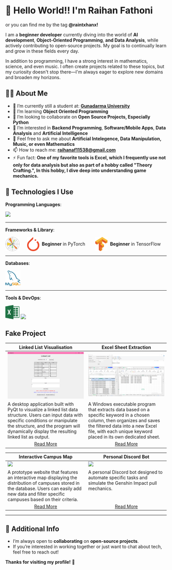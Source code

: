 # 👋 Hello World!! I'm Raihan Fathoni
or you can find me by the tag **@raintxhanx!**

I am a **beginner developer** currently diving into the world of **AI development**, **Object-Oriented Programming**, **and Data Analysis**, while actively contributing to open-source projects. My goal is to continually learn and grow in these fields every day.

In addition to programming, I have a strong interest in mathematics, science, and even music. I often create projects related to these topics, but my curiosity doesn't stop there—I'm always eager to explore new domains and broaden my horizons.

## 🧑‍💻 About Me
- 🔭 I’m currently still a student at: [**Gunadarma University**](https://campus.quipper.com/directory/universitas-gunadarma)
- 🌱 I’m learning **Object Oriented Programming**
- 👯 I’m looking to collaborate on **Open Source Projects, Especially Python**
- 🤔 I’m interested in **Backend Programming**, **Software/Mobile Apps**, **Data Analysis** and **Artificial Intelligence**
- 💬 Feel free to ask me about **Artificial Intelegence, Data Manipulation, Music, or even Mathematics**
- 📫 How to reach me: **raihanaf11538@gmail.com**
- ⚡ Fun fact: **One of my favorite tools is Excel, which I frequently use not only for data analysis but also as part of a hobby called "Theory Crafting.", In this hobby, I dive deep into understanding game mechanics.**

## 🔧 Technologies I Use
**Programming Languages**: 

<p align="left">
  <a href="https://skillicons.dev">
    <img src="https://skillicons.dev/icons?i=python,java,go" />
  </a>
</p>

---
**Frameworks & Library**:
<!-- Frameworks & Software -->
<div style="display: flex; justify-content: flex-start; gap: 16px;">
  <img src="Items\image5_matplotlib.png" width="44" height="44" alt="MatPlotLib" />
  <div style="display: flex; align-items: center; gap: 8px;">
    <br>
    <img src="Items/image3_pytorch.png" width="38" height="44" alt="PyTorch" />
    <span><strong>Beginner</strong> in PyTorch</span>
  </div>
  <br>
  <div style="display: flex; align-items: center; gap: 8px;">
    <img src="Items/image4_tensorflow.png" width="38" height="44" alt="TensorFlow" />
    <span><strong>Beginner</strong> in TensorFlow</span>
  </div>
</div>

---
**Databases**: 
<div style="display: flex; justify-content: flex-start; gap: 16px;">
  <img src="Items/image2_mysql.png" width="48" height="48" alt="Mysql" />
</div>

---
**Tools & DevOps**:
<p align="left">
    <img src="Items/image1_excel.png" width="44" height="44" alt="Excel" />
  <a href="https://skillicons.dev">
    <img src="https://skillicons.dev/icons?i=git,vscode" />
  </a>
</p>


## Fake Project
<table width="100%">
 <thead>
   <tr>
     <th width="50%" align="center">Linked List Visualisation</a></th>
     <th width="50%" align="center">Excel Sheet Extraction</a></th>
   </tr>
 </thead>
 <tbody>
   <tr>
     <td><img src="Items\image6_linkedlist.PNG"></td>
     <td><img src="Items\image7_sheetExtraction.PNG"></td>
   </tr>
   <tr>
     <td valign="text-top">A desktop application built with PyQt to visualize a linked list data structure. Users can input data with specific conditions or manipulate the structure, and the program will dynamically display the resulting linked list as output.</td>
     <td valign="text-top">A Windows executable program that extracts data based on a specific keyword in a chosen column, then organizes and saves the filtered data into a new Excel file, with each unique keyword placed in its own dedicated sheet.</td>
   </tr>
    <tr>
    <td align="center"><a href="https://github.com/Raintxhanx/Linked-List-Visualizer">Read More</td>    
    <td align="center"><a href="https://github.com/Raintxhanx/Excel-Sheet-Extraction-">Read More</td>
  </tr>
 </tbody>
</table>

<table width="100%">
 <thead>
   <tr>
     <th width="50%" align="center">Interactive Campus Map</a></th>
     <th width="50%" align="center">Personal Discord Bot</a></th>
   </tr>
 </thead>
 <tbody>
   <tr>
     <td><img src="Items\gif1_interactiveMap.gif"></td>
     <td><img src="Items\gif2_DiscordBot.gif"></td>
   </tr>
   <tr>
     <td valign="text-top">A prototype website that features an interactive map displaying the distribution of campuses stored in the database. Users can easily add new data and filter specific campuses based on their criteria.</td>
     <td valign="text-top">A personal Discord bot designed to automate specific tasks and simulate the Genshin Impact pull mechanics.</td>
   </tr>
    <tr>
    <td align="center"><a href="https://github.com/Raintxhanx/Interactive-Campus-Map">Read More</td>    
    <td align="center"><a href="https://github.com/Raintxhanx/Personal-Discord-Bot">Read More</td>
  </tr>
 </tbody>
</table>

---

## 📣 Additional Info
- I’m always open to **collaborating** on **open-source projects**.
- If you’re interested in working together or just want to chat about tech, feel free to reach out!

**Thanks for visiting my profile!** 🙌
